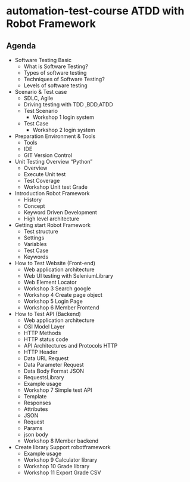 # automation-test-course ATDD with Robot Framework

## Agenda
- Software Testing Basic
    - What is Software Testing?
    - Types of software testing
    - Techniques of Software Testing?
    - Levels of software testing
- Scenario & Test case
    - SDLC, Agile
    - Driving testing with TDD ,BDD,ATDD
    - Test Scenario
        - Workshop 1 login system
    - Test Case
        - Workshop 2 login system
- Preparation Environment & Tools
    - Tools
    - IDE
    - GIT Version Control
- Unit Testing Overview “Python”
    - Overview
    - Execute Unit test
    - Test Coverage
    - Workshop Unit test Grade
- Introduction Robot Framework
    - History
    - Concept
    - Keyword Driven Development
    - High level architecture
- Getting start Robot Framework
    - Test structure
    - Settings
    - Variables
    - Test Case
    - Keywords
- How to Test Website (Front-end)
    - Web application architecture
    - Web UI testing with SeleniumLibrary
    - Web Element Locator
    - Workshop 3 Search google
    - Workshop 4 Create page object
    - Workshop 5 Login Page
    - Workshop 6 Member Frontend
- How to Test API (Backend)
    - Web application architecture
    - OSI Model Layer
    - HTTP Methods
    - HTTP status code
    - API Architectures and Protocols HTTP
    - HTTP Header
    - Data URL Request
    - Data Parameter Request
    - Data Body Format JSON
    - RequestsLibrary
    - Example usage
    - Workshop 7 Simple test API
    - Template
    - Responses 
    - Attributes
    - JSON
    - Request
    - Params
    - json body
    - Workshop 8 Member backend
- Create library Support robotframework
    - Example usage
    - Workshop 9 Calculator library
    - Workshop 10 Grade library
    - Workshop 11 Export Grade CSV







